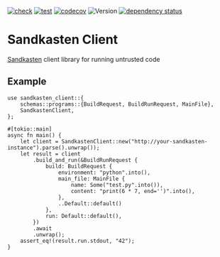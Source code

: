 [![check](https://github.com/Defelo/sandkasten/actions/workflows/check.yml/badge.svg)](https://github.com/Defelo/sandkasten/actions/workflows/check.yml)
[![test](https://github.com/Defelo/sandkasten/actions/workflows/test.yml/badge.svg)](https://github.com/Defelo/sandkasten/actions/workflows/test.yml)
[![codecov](https://codecov.io/gh/Defelo/sandkasten/branch/develop/graph/badge.svg?token=Y5CE2887KO)](https://codecov.io/gh/Defelo/sandkasten)
![Version](https://img.shields.io/github/v/tag/Defelo/sandkasten?include_prereleases&label=version)
[![dependency status](https://deps.rs/repo/github/Defelo/sandkasten/status.svg)](https://deps.rs/repo/github/Defelo/sandkasten)

# Sandkasten Client
[Sandkasten](https://github.com/Defelo/sandkasten) client library for running untrusted code

## Example
```rust,no_run
use sandkasten_client::{
    schemas::programs::{BuildRequest, BuildRunRequest, MainFile},
    SandkastenClient,
};

#[tokio::main]
async fn main() {
    let client = SandkastenClient::new("http://your-sandkasten-instance").parse().unwrap());
    let result = client
        .build_and_run(&BuildRunRequest {
            build: BuildRequest {
                environment: "python".into(),
                main_file: MainFile {
                    name: Some("test.py".into()),
                    content: "print(6 * 7, end='')".into(),
                },
                ..Default::default()
            },
            run: Default::default(),
        })
        .await
        .unwrap();
    assert_eq!(result.run.stdout, "42");
}
```
